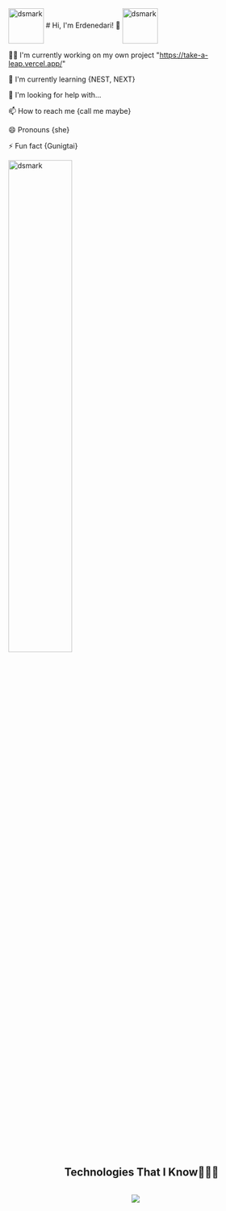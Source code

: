 <div><img alt="dsmark" align="center" height="70px" width="70px" src="https://c.tenor.com/cXlrPENTVkEAAAAi/chika-dance.gif">
# Hi, I'm Erdenedari! 👋
<img alt="dsmark" align="center" height="70px" width="70px" src="https://c.tenor.com/cXlrPENTVkEAAAAi/chika-dance.gif">
</div>

👩‍💻 I'm currently working on my own project "https://take-a-leap.vercel.app/"

🧠 I'm currently learning {NEST, NEXT}

🤔 I'm looking for help with...

📫 How to reach me {call me maybe}

😄 Pronouns {she}

⚡️ Fun fact {Gunigtai}

<img alt="dsmark" align=center   height="50%" width="50%" src="https://c.tenor.com/NzrqQHFBVz8AAAAj/kitty-transparent.gif">





<!--h1 without bottom border-->
<div id="user-content-toc">
  <ul align="center">
    <summary><h2 style="display: inline-block">Technologies That I Know👨🏻‍💻</h2></summary>
  </ul>
</div>
<!--tech stack icons-->
<p align="center">
  <a href="https://skillicons.dev">
    <img src="https://skillicons.dev/icons?i=bootstrap,reacttailwind,html,css,discord,figma,github,js,linux,mysql,nextjs,nodejs,postman,ts,mongodb,express,vscode&perline=14" />
  </a>
</p>
